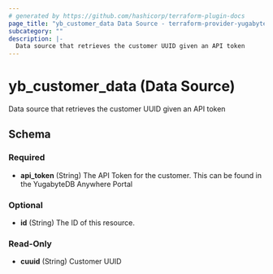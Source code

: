 ```yaml
---
# generated by https://github.com/hashicorp/terraform-plugin-docs
page_title: "yb_customer_data Data Source - terraform-provider-yugabyte-anywhere"
subcategory: ""
description: |-
  Data source that retrieves the customer UUID given an API token
---
```


# yb_customer_data (Data Source)

Data source that retrieves the customer UUID given an API token



<!-- schema generated by tfplugindocs -->
## Schema

### Required

- **api_token** (String) The API Token for the customer. This can be found in the YugabyteDB Anywhere Portal

### Optional

- **id** (String) The ID of this resource.

### Read-Only

- **cuuid** (String) Customer UUID



